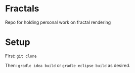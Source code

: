 Fractals
========

Repo for holding personal work on fractal rendering

Setup
========

First: `git clone`

Then: `gradle idea build` or `gradle eclipse build` as desired.
